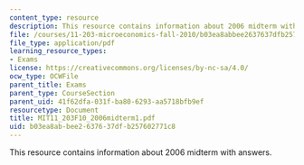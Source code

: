 ```yaml
---
content_type: resource
description: This resource contains information about 2006 midterm with answers.
file: /courses/11-203-microeconomics-fall-2010/b03ea8abbee2637637dfb257602771c8_MIT11_203F10_2006midterm1.pdf
file_type: application/pdf
learning_resource_types:
- Exams
license: https://creativecommons.org/licenses/by-nc-sa/4.0/
ocw_type: OCWFile
parent_title: Exams
parent_type: CourseSection
parent_uid: 41f62dfa-031f-ba80-6293-aa5718bfb9ef
resourcetype: Document
title: MIT11_203F10_2006midterm1.pdf
uid: b03ea8ab-bee2-6376-37df-b257602771c8
---
```

This resource contains information about 2006 midterm with answers.